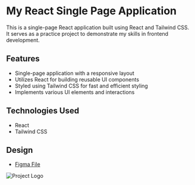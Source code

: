 # My React Single Page Application

This is a single-page React application built using React and Tailwind CSS. It serves as a practice project to demonstrate my skills in frontend development.

## Features

- Single-page application with a responsive layout
- Utilizes React for building reusable UI components
- Styled using Tailwind CSS for fast and efficient styling
- Implements various UI elements and interactions

## Technologies Used

- React
- Tailwind CSS

## Design
- [Figma File](https://www.figma.com/file/IUcgxNQ4KuVkooLYagAlY4/HooBank-Design?type=design&mode=design&t=hCH3AKmHQI9cgoeQ-0)

![Project Logo](./FinalDesign.png)
